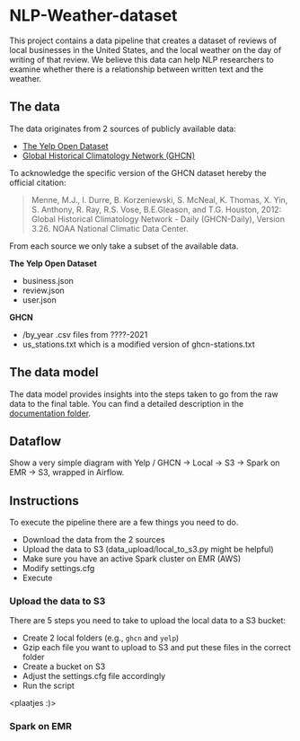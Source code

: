 # NLP-Weather-dataset

This project contains a data pipeline that creates a dataset of reviews of local businesses in the United States, and
the local weather on the day of writing of that review. We believe this data can help NLP researchers to examine whether
there is a relationship between written text and the weather.

## The data

The data originates from 2 sources of publicly available data:

- [The Yelp Open Dataset][yelp]
- [Global Historical Climatology Network (GHCN)][ghcn]

To acknowledge the specific version of the GHCN dataset hereby the official citation:

> Menne, M.J., I. Durre, B. Korzeniewski, S. McNeal, K. Thomas, X. Yin, S. Anthony, R. Ray, 
R.S. Vose, B.E.Gleason, and T.G. Houston, 2012: Global Historical Climatology Network - 
Daily (GHCN-Daily), Version 3.26. NOAA National Climatic Data Center. 

From each source we only take a subset of the available data.

**The Yelp Open Dataset**
- business.json 
- review.json 
- user.json 

**GHCN**
- /by_year .csv files from ????-2021 
- us_stations.txt which is a modified version of ghcn-stations.txt

## The data model

The data model provides insights into the steps taken to go from the raw data to the final table. You can find a 
detailed description in the [documentation folder][documentation_md].

## Dataflow

Show a very simple diagram with Yelp / GHCN -> Local -> S3 -> Spark on EMR -> S3, wrapped in Airflow.

## Instructions

To execute the pipeline there are a few things you need to do.

- Download the data from the 2 sources 
- Upload the data to S3 (data_upload/local_to_s3.py might be helpful) 
- Make sure you have an active Spark cluster on EMR (AWS)
- Modify settings.cfg
- Execute

### Upload the data to S3

There are 5 steps you need to take to upload the local data to a S3 bucket:

- Create 2 local folders (e.g., `ghcn` and `yelp`)
- Gzip each file you want to upload to S3 and put these files in the correct folder
- Create a bucket on S3
- Adjust the settings.cfg file accordingly
- Run the script

<plaatjes :)>

### Spark on EMR


[yelp]: https://www.yelp.com/dataset
[ghcn]: https://www.ncei.noaa.gov/metadata/geoportal/rest/metadata/item/gov.noaa.ncdc:C00861/html
[documentation_md]: https://github.com/EBolle/NLP-Weather-dataset/blob/main/documentation/data_model.MD